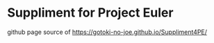 # Suppliment for Project Euler

github page source of https://gotoki-no-joe.github.io/Suppliment4PE/